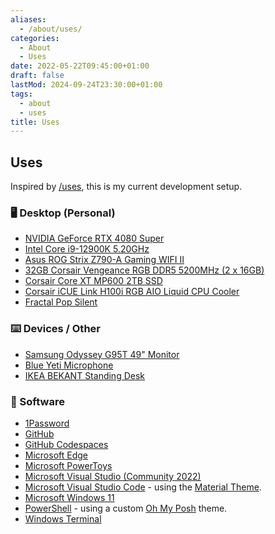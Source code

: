 ```yaml
---
aliases:
  - /about/uses/
categories:
  - About
  - Uses
date: 2022-05-22T09:45:00+01:00
draft: false
lastMod: 2024-09-24T23:30:00+01:00
tags:
  - about
  - uses
title: Uses
---
```


## Uses

Inspired by [/uses](https://uses.tech/), this is my current development setup.

### 🖥️ Desktop (Personal)

* [NVIDIA GeForce RTX 4080 Super](https://www.nvidia.com/en-gb/geforce/graphics-cards/40-series/rtx-4080-family/)
* [Intel Core i9-12900K 5.20GHz](https://www.intel.com/content/www/us/en/products/sku/134599/intel-core-i912900k-processor-30m-cache-up-to-5-20-ghz/specifications.html)
* [Asus ROG Strix Z790-A Gaming WIFI II](https://rog.asus.com/motherboards/rog-strix/rog-strix-z790-a-gaming-wifi-ii/)
* [32GB Corsair Vengeance RGB DDR5 5200MHz (2 x 16GB)](https://www.corsair.com/uk/en/p/memory/cmh32gx5m2b6200c36w/vengeance-rgb-32gb-2x16gb-ddr5-dram-6200mhz-c36-memory-kit-white-cmh32gx5m2b6200c36w)
* [Corsair Core XT MP600 2TB SSD](https://www.corsair.com/uk/en/p/data-storage/cssd-f1000gbmp600cxt/mp600-core-xt-1tb-pcie-4-0-gen4-x-4-nvme-m-2-ssd-cssd-f1000gbmp600cxt)
* [Corsair iCUE Link H100i RGB AIO Liquid CPU Cooler](https://www.corsair.com/uk/en/p/cpu-coolers/cw-9061001-ww/icue-link-h100i-rgb-aio-liquid-cpu-cooler-cw-9061001-ww)
* [Fractal Pop Silent](https://www.fractal-design.com/products/cases/pop/pop-silent/white-tg-clear/)

### ⌨️ Devices / Other

* [Samsung Odyssey G95T 49" Monitor](https://www.samsung.com/uk/monitors/gaming/odyssey-g9-49-inch-240hz-1ms-curved-lc49g95tssrxxu/)
* [Blue Yeti Microphone](https://www.bluemic.com/en-gb/products/yeti/)
* [IKEA BEKANT Standing Desk](https://www.ikea.com/gb/en/p/bekant-desk-sit-stand-white-s99061198/)

### 💾 Software

* [1Password](https://1password.com/)
* [GitHub](https://www.github.com)
* [GitHub Codespaces](https://github.com/features/codespaces)
* [Microsoft Edge](https://www.microsoft.com/en-us/edge)
* [Microsoft PowerToys](https://github.com/microsoft/PowerToys)
* [Microsoft Visual Studio (Community 2022)](https://visualstudio.microsoft.com/)
* [Microsoft Visual Studio Code](https://code.visualstudio.com/) - using the [Material Theme](https://material-theme.site/).
* [Microsoft Windows 11](https://www.microsoft.com/en-us/windows)
* [PowerShell](https://docs.microsoft.com/en-gb/powershell/)  - using a custom [Oh My Posh](https://ohmyposh.dev/) theme.
* [Windows Terminal](https://docs.microsoft.com/en-us/windows/terminal/)
